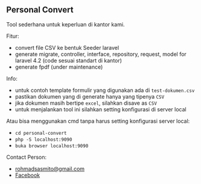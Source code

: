 ## Personal Convert

Tool sederhana untuk keperluan di kantor kami.

Fitur:
- convert file CSV ke bentuk Seeder laravel
- generate migrate, controller, interface, repository, request, model for laravel 4.2 (code sesuai standart di kantor)
- generate fpdf (under maintenance)

Info:
- untuk contoh template formulir yang digunakan ada di `test-dokumen.csv`
- pastikan dokumen yang di generate hanya yang tipenya `CSV`
- jika dokumen masih bertipe `excel`, silahkan disave as `CSV`
- untuk menjalankan tool ini silahkan setting konfigurasi di server local

Atau bisa menggunakan cmd tanpa harus setting konfigurasi server local:
- `cd personal-convert`
- `php -S localhost:9090`
- `buka browser localhost:9090`


Contact Person: 
- rohmadsasmito@gmail.com
- [Facebook](https://facebook.com/rohmad.sasmito)

